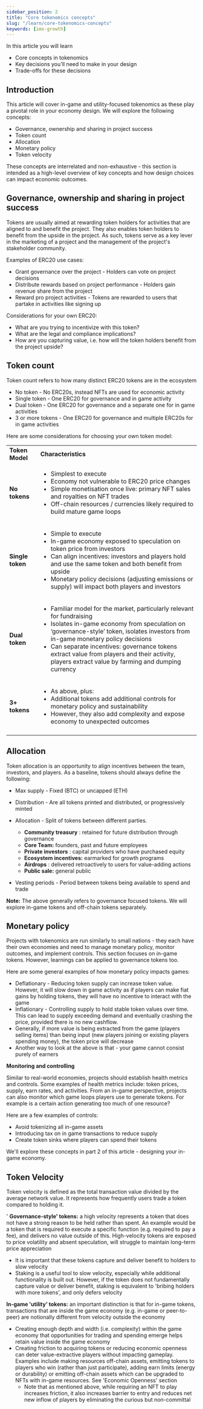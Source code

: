 ```yaml
---
sidebar_position: 2
title: "Core tokenomics concepts"
slug: "/learn/core-tokenomics-concepts"
keywords: [imx-growth]
---
```




 In this article you will learn

- Core concepts in tokenomics
- Key decisions you'll need to make in your design
- Trade-offs for these decisions
 


## **Introduction**

This article will cover in-game and utility-focused tokenomics as these play a pivotal role in your economy design. We will explore the following concepts:

- Governance, ownership and sharing in project success
- Token count
- Allocation
- Monetary policy
- Token velocity

These concepts are interrelated and non-exhaustive - this section is intended as a high-level overview of key concepts and how design choices can impact economic outcomes. 

## Governance, ownership and sharing in project success

Tokens are usually aimed at rewarding token holders for activities that are aligned to and benefit the project. They also enables token holders to benefit from the upside in the project. As such, tokens serve as a key lever in the marketing of a project and the management of the project's stakeholder community.

Examples of ERC20 use cases:

- Grant governance over the project - Holders can vote on project decisions
- Distribute rewards based on project performance - Holders gain revenue share from the project
- Reward pro project activities - Tokens are rewarded to users that partake in activities like signing up

Considerations for your own ERC20:

- What are you trying to incentivize with this token?
- What are the legal and compliance implications?
- How are you capturing value, i.e. how will the token holders benefit from the project upside?

## Token count

Token count refers to how many distinct ERC20 tokens are in the ecosystem

- No token - No ERC20s, instead NFTs are used for economic activity
- Single token - One ERC20 for governance and in game activity
- Dual token - One ERC20 for governance and a separate one for in game activities
- 3 or more tokens - One ERC20 for governance and multiple ERC20s for in game activities

Here are some considerations for choosing your own token model:

|                  |                                                                                                                                                                                                                                                                                                                                                             |
| ---------------- | ----------------------------------------------------------------------------------------------------------------------------------------------------------------------------------------------------------------------------------------------------------------------------------------------------------------------------------------------------------- |
| **Token Model**  | **Characteristics**                                                                                                                                                                                                                                                                                                                                         |
| **No tokens**    | <ul><li> Simplest to execute </li><li> Economy not vulnerable to ERC20 price changes</li><li> Simple monetisation once live: primary NFT sales and royalties on NFT trades </li><li> Off-chain resources / currencies likely required to build mature game loops </li></ul>                                                                                                                          |
| **Single token** | <ul><li> Simple to execute </li><li> In-game economy exposed to speculation on token price from investors </li><li> Can align incentives: investors and players hold and use the same token and both benefit from upside </li><li> Monetary policy decisions (adjusting emissions or supply) will impact both players and investors</li></ul>                                                        |
| **Dual token**   | <ul><li> Familiar model for the market, particularly relevant for fundraising </li><li> Isolates in-game economy from speculation on ‘governance-style’ token, isolates investors from in-game monetary policy decisions</li><li> Can separate incentives: governance tokens extract value from players and their activity, players extract value by farming and dumping currency</li></ul> |
| **3+ tokens**    | <ul><li>As above, plus:</li><li>  Additional tokens add additional controls for monetary policy and sustainability</li><li> However, they also add complexity and expose economy to unexpected outcomes </li></ul>                                                                                                                                                                |
                                                                                                                   |

## Allocation

Token allocation is an opportunity to align incentives between the team, investors, and players. As a baseline, tokens should always define the following:

- Max supply - Fixed (BTC) or uncapped (ETH)

- Distribution - Are all tokens printed and distributed, or progressively minted

- Allocation - Split of tokens between different parties.
  - **Community treasury** : retained for future distribution through governance
  - **Core Team:** founders, past and future employees
  - **Private investors** : capital providers who have purchased equity
  - **Ecosystem incentives:** earmarked for growth programs
  - **Airdrops** : delivered retroactively to users for value-adding actions
  - **Public sale:** general public

- Vesting periods - Period between tokens being available to spend and trade

**Note:** The above generally refers to governance focused tokens. We will explore in-game tokens and off-chain tokens separately.

## Monetary policy

Projects with tokenomics are run similarly to small nations - they each have their own economies and need to manage monetary policy, monitor outcomes, and implement controls. This section focuses on in-game tokens. However, learnings can be applied to governance tokens too.

Here are some general examples of how monetary policy impacts games:

- Deflationary - Reducing token supply can increase token value. However, it will slow down in game activity as if players can make fiat gains by holding tokens, they will have no incentive to interact with the game
- Inflationary - Controlling supply to hold stable token values over time. This can lead to supply exceeding demand and eventually crashing the price, provided there is no new cashflow.
- Generally, if more value is being extracted from the game (players selling items) than being input (new players joining or existing players spending money), the token price will decrease
- Another way to look at the above is that - your game cannot consist purely of earners

**Monitoring and controlling**

Similar to real-world economies, projects should establish health metrics and controls. Some examples of health metrics include: token prices, supply, earn rates, and activities. From an in-game perspective, projects can also monitor which game loops players use to generate tokens. For example is a certain action generating too much of one resource?

Here are a few examples of controls:

- Avoid tokenizing all in-game assets
- Introducing tax on in game transactions to reduce supply
- Create token sinks where players can spend their tokens

We'll explore these concepts in part 2 of this article - designing your in-game economy.

## Token Velocity

Token velocity is defined as the total transaction value divided by the average network value. It represents how frequently users trade a token compared to holding it.

' **Governance-style' tokens:** a high velocity represents a token that does not have a strong reason to be held rather than spent. An example would be a token that is required to execute a specific function (e.g. required to pay a fee), and delivers no value outside of this. High-velocity tokens are exposed to price volatility and absent speculation, will struggle to maintain long-term price appreciation

- It is important that these tokens capture and deliver benefit to holders to slow velocity
- Staking is a useful tool to slow velocity, especially while additional functionality is built out. However, if the token does not fundamentally capture value or deliver benefit, staking is equivalent to 'bribing holders with more tokens', and only defers velocity

**In-game 'utility' tokens:** an important distinction is that for in-game tokens, transactions that are inside the game economy (e.g. in-game or peer-to-peer) are notionally different from velocity outside the economy

- Creating enough depth and width (i.e. complexity) within the game economy that opportunities for trading and spending emerge helps retain value inside the game economy
- Creating friction to acquiring tokens or reducing economic openness can deter value-extractive players without impacting gameplay. Examples include making resources off-chain assets, emitting tokens to players who win (rather than just participate), adding earn limits (energy or durability) or emitting off-chain assets which can be upgraded to NFTs with in-game resources. See 'Economic Openness' section
  - Note that as mentioned above, while requiring an NFT to play increases friction, it also increases barrier to entry and reduces net new inflow of players by eliminating the curious but non-committal

